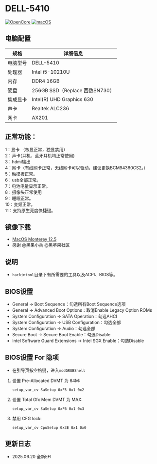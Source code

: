 # DELL-5410

[![OpenCore](https://img.shields.io/badge/OpenCore-0.9.7-lightblue.svg)](https://github.com/acidanthera/OpenCorePkg)
[![macOS](https://img.shields.io/badge/macOS-13.6-orange.svg)](https://www.apple.com/macos/ventura)

## 电脑配置

| 规格   | 详细信息                    |
|------|-------------------------|
| 电脑型号 | DELL-5410               |
| 处理器  | Intel i5-10210U         |
| 内存   | DDR4 16GB               |
| 硬盘   | 256GB SSD（Replace 西数SN730） |
| 集成显卡 | Intel(R) UHD Graphics 630 |
| 声卡   | Realtek ALC236          |
| 网卡   | AX201                   |


## 正常功能：
1：显卡 （核显正常，独显禁用）  
2：声卡(耳机、蓝牙耳机均正常使用)  
3：hdmi输出  
4：网卡（有线网卡正常，无线网卡可以驱动，建议更换BCM94360CS2。）  
5：触摸板正常。  
6：usb全部正常。  
7：电池电量显示正常。  
8：摄像头正常使用  
9：睡眠正常。  
10：变频正常。  
11：支持原生亮度快捷键。


## 镜像下载
- [MacOS Monterey 12.5](https://osx.cx/macos-monterey-12-5-21f79.html)
- 感谢 @黑果小兵 @黑苹果社区


## 说明
- `hackintool`目录下有所需要的工具以及ACPI、BIOS等。

## BIOS设置
* General -> Boot Sequence：勾选所有Boot Sequence选项
* General -> Advanced Boot Options：取消Enable Legacy Option ROMs
* System Configuration -> SATA Operation：勾选AHCI
* System Configuration -> USB Configuration：勾选全部
* System Configuration -> Audio：勾选全部
* Secure Boot -> Secure Boot Enable：勾选Disable
* Intel Software Guard Extensions -> Intel SGX Enable：勾选Disable


## BIOS设置 For 隐项
* 在引导页按空格键，进入`modGRUBShell`
1. 设置 Pre-Allocated DVMT 为 64M:

   ```
   setup_var_cv SaSetup 0xF5 0x1 0x2
   ```
  
2. 设置 Total Gfx Mem DVMT 为 MAX:

   ```
   setup_var_cv SaSetup 0xF6 0x1 0x3
   ```
3. 禁用 CFG lock:

   ```
   setup_var_cv CpuSetup 0x3E 0x1 0x0
   ```


## 更新日志
- 2025.06.20 全新EFI
